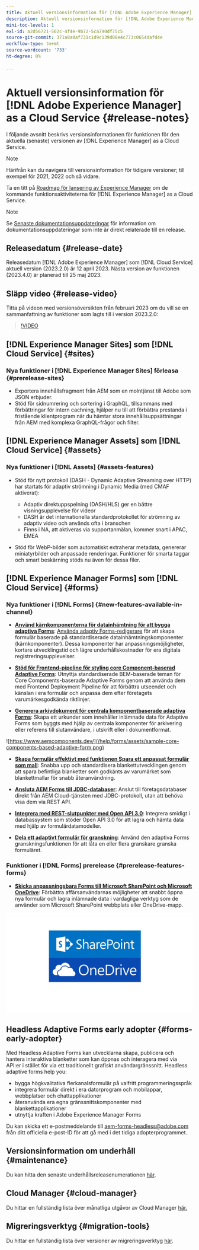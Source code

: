 ```yaml
---
title: Aktuell versionsinformation för [!DNL Adobe Experience Manager] as a Cloud Service.
description: Aktuell versionsinformation för [!DNL Adobe Experience Manager] as a Cloud Service.
mini-toc-levels: 1
exl-id: a2d56721-502c-4f4e-9b72-5ca790df75c5
source-git-commit: 371a8a0af731c1d9c139d08e4c773c0654dafd4e
workflow-type: tm+mt
source-wordcount: '733'
ht-degree: 0%

---
```


# Aktuell versionsinformation för [!DNL Adobe Experience Manager] as a Cloud Service {#release-notes}

I följande avsnitt beskrivs versionsinformationen för funktionen för den aktuella (senaste) versionen av [!DNL Experience Manager] as a Cloud Service.

>[!NOTE]
>
>Härifrån kan du navigera till versionsinformation för tidigare versioner; till exempel för 2021, 2022 och så vidare.
>
>Ta en titt på [Roadmap för lansering av Experience Manager](https://experienceleague.adobe.com/docs/experience-manager-release-information/aem-release-updates/update-releases-roadmap.html) om de kommande funktionsaktiviteterna för [!DNL Experience Manager] as a Cloud Service.

>[!NOTE]
>
>Se [Senaste dokumentationsuppdateringar](https://experienceleague.adobe.com/docs/experience-manager-release-information/aem-release-updates/doc-updates/documentation-updates.html) för information om dokumentationsuppdateringar som inte är direkt relaterade till en release.

## Releasedatum {#release-date}

Releasedatum [!DNL Adobe Experience Manager] som [!DNL Cloud Service] aktuell version (2023.2.0) är 12 april 2023. Nästa version av funktionen (2023.4.0) är planerad till 25 maj 2023.

## Släpp video {#release-video}

Titta på videon med versionsöversikten från februari 2023 om du vill se en sammanfattning av funktioner som lagts till i version 2023.2.0:

>[!VIDEO](https://video.tv.adobe.com/v/3416885/?quality=12)

## [!DNL Experience Manager Sites] som [!DNL Cloud Service] {#sites}

### Nya funktioner i [!DNL Experience Manager Sites] förleasa {#prerelease-sites}

* Exportera innehållsfragment från AEM som en molntjänst till Adobe som JSON erbjuder.
* Stöd för sidnumrering och sortering i GraphQL, tillsammans med förbättringar för intern cachning, hjälper nu till att förbättra prestanda i fristående klientprogram när du hämtar stora innehållsuppsättningar från AEM med komplexa GraphQL-frågor och filter.

## [!DNL Experience Manager Assets] som [!DNL Cloud Service] {#assets}

### Nya funktioner i [!DNL Assets] {#assets-features}

* Stöd för nytt protokoll (DASH - Dynamic Adaptive Streaming over HTTP) har startats för adaptiv strömning i Dynamic Media (med CMAF aktiverat):
   * Adaptiv direktuppspelning (DASH/HLS) ger en bättre visningsupplevelse för videor
   * DASH är det internationella standardprotokollet för strömning av adaptiv video och används ofta i branschen
   * Finns i NA, att aktiveras via supportanmälan, kommer snart i APAC, EMEA

* Stöd för WebP-bilder som automatiskt extraherar metadata, genererar miniatyrbilder och anpassade renderingar. Funktioner för smarta taggar och smart beskärning stöds nu även för dessa filer.

## [!DNL Experience Manager Forms] som [!DNL Cloud Service] {#forms}

### Nya funktioner i [!DNL Forms] {#new-features-available-in-channel}

* **[Använd kärnkomponenterna för datainhämtning för att bygga adaptiva Forms](https://experienceleague.adobe.com/docs/experience-manager-core-components/using/adaptive-forms/introduction.html?lang=en)**: [Använda adaptiv Forms-redigerare](/help/forms/creating-adaptive-form-core-components.md) för att skapa formulär baserade på standardiserade datainhämtningskomponenter (kärnkomponenter). Dessa komponenter har anpassningsmöjligheter, kortare utvecklingstid och lägre underhållskostnader för era digitala registreringsupplevelser.

* **[Stöd för Frontend-pipeline för styling core Component-baserad Adaptive Forms](/help/forms/using-themes-in-core-components.md)**: Utnyttja standardiserade BEM-baserade teman för Core Components-baserade Adaptive Forms genom att använda dem med Frontend Deployment Pipeline för att förbättra utseendet och känslan i era formulär och anpassa dem efter företagets varumärkesgodkända riktlinjer.

* **[Generera arkivdokument för centrala komponentbaserade adaptiva Forms](/help/forms/generate-document-of-record-core-components.md)**: Skapa ett urkunder som innehåller inlämnade data för Adaptive Forms som byggts med hjälp av centrala komponenter för arkivering eller referens till slutanvändare, i utskrift eller i dokumentformat.

![https://www.aemcomponents.dev/](/help/forms/assets/sample-core-components-based-adaptive-form.png)

* **[Skapa formulär effektivt med funktionen Spara ett anpassat formulär som mall](/help/forms/template-editor.md#save-an-adaptive-form-as-template-saving-adaptive-form-as-template)**: Snabba upp och standardisera blankettutvecklingen genom att spara befintliga blanketter som godkänts av varumärket som blankettmallar för snabb återanvändning.

* **[Ansluta AEM Forms till JDBC-databaser](/help/forms/configure-data-sources.md#configure-relational-database-configure-relational-database)**: Anslut till företagsdatabaser direkt från AEM Cloud-tjänsten med JDBC-protokoll, utan att behöva visa dem via REST API.

* **[Integrera med REST-slutpunkter med Open API 3.0](/help/forms/configure-data-sources.md#configure-restful-services-open-api-specification-version-20-configure-restful-services-swagger-version30)**: Integrera smidigt i databassystem som stöder Open API 3.0 för att lagra och hämta data med hjälp av formulärdatamodeller.

* **[Dela ett adaptivt formulär för granskning](/help/forms/create-reviews-forms.md)**: Använd den adaptiva Forms granskningsfunktionen för att låta en eller flera granskare granska formuläret.


### Funktioner i [!DNL Forms] prerelease {#prerelease-features-forms}

* **[Skicka anpassningsbara Forms till Microsoft SharePoint och Microsoft OneDrive](/help/forms/configuring-submit-actions.md)**: Förbättra affärsanvändarnas möjligheter att snabbt öppna nya formulär och lagra inlämnade data i vardagliga verktyg som de använder som Microsoft SharePoint webbplats eller OneDrive-mapp.

![Skicka anpassningsbara Forms till Microsoft SharePoint och Microsoft OneDrive](/help/forms/assets/onedrive-and-sharepoint.jpg)


## Headless Adaptive Forms early adopter {#forms-early-adopter}

Med Headless Adaptive Forms kan utvecklarna skapa, publicera och hantera interaktiva blanketter som kan öppnas och interagera med via API:er i stället för via ett traditionellt grafiskt användargränssnitt. Headless adaptive forms help you:

* bygga högkvalitativa flerkanalsformulär på valfritt programmeringsspråk
* integrera formulär direkt i era datorprogram och mobilappar, webbplatser och chattapplikationer
* återanvända era egna gränssnittskomponenter med blankettapplikationer
* utnyttja kraften i Adobe Experience Manager Forms

Du kan skicka ett e-postmeddelande till aem-forms-headless@adobe.com från ditt officiella e-post-ID för att gå med i det tidiga adopterprogrammet.

## Versionsinformation om underhåll {#maintenance}

Du kan hitta den senaste underhållsreleasenumerationen [här](/help/release-notes/maintenance/latest.md).

## Cloud Manager {#cloud-manager}

Du hittar en fullständig lista över månatliga utgåvor av Cloud Manager [här.](/help/implementing/cloud-manager/release-notes/current.md)

## Migreringsverktyg {#migration-tools}

Du hittar en fullständig lista över versioner av migreringsverktyg [här](/help/journey-migration/release-notes/release-notes-migration-tools-current.md).
